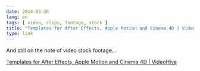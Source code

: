 ```yaml
---
date: 2014-03-26
lang: en
tags: [ video, clips, footage, stock ]
title: "Templates for After Effects, Apple Motion and Cinema 4D | VideoHive"
type: link
---
```


And still on the note of video stock footage...

[Templates for After Effects, Apple Motion and Cinema 4D | VideoHive](http://videohive.net/)

